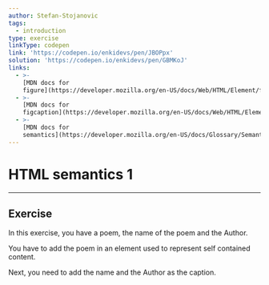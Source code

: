 ```yaml
---
author: Stefan-Stojanovic
tags:
  - introduction
type: exercise
linkType: codepen
link: 'https://codepen.io/enkidevs/pen/JBOPpx'
solution: 'https://codepen.io/enkidevs/pen/GBMKoJ'
links:
  - >-
    [MDN docs for
    figure](https://developer.mozilla.org/en-US/docs/Web/HTML/Element/figure){website}
  - >-
    [MDN docs for
    figcaption](https://developer.mozilla.org/en-US/docs/Web/HTML/Element/figcaption){website}
  - >-
    [MDN docs for
    semantics](https://developer.mozilla.org/en-US/docs/Glossary/Semantics){website}
---
```


# HTML semantics 1


---

## Exercise

In this exercise, you have a poem, the name of the poem and the Author. 

You have to add the poem in an element used to represent self contained content.

Next, you need to add the name and the Author as the caption.
 

